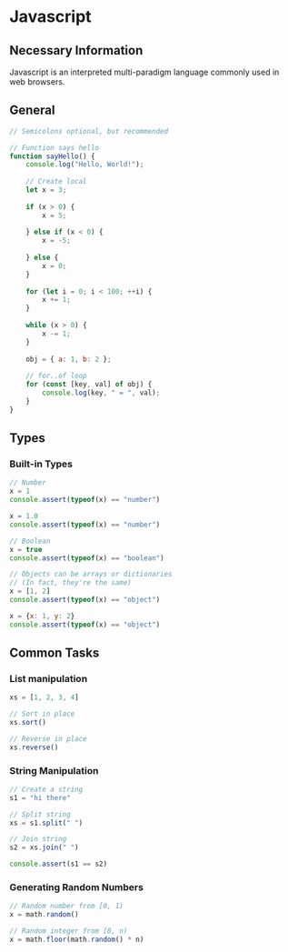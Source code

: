 # Javascript

## Necessary Information

Javascript is an interpreted multi-paradigm language commonly used in web browsers.

## General

```js
// Semicolons optional, but recommended

// Function says hello
function sayHello() {
	console.log("Hello, World!");
	
	// Create local
	let x = 3;
	
	if (x > 0) {
		x = 5;
	
	} else if (x < 0) {
		x = -5;
		
	} else {
		x = 0;
	}
	
	for (let i = 0; i < 100; ++i) {
		x += 1;
	}
	
	while (x > 0) {
		x -= 1;
	}
	
	obj = { a: 1, b: 2 };
	
	// for..of loop
	for (const [key, val] of obj) {
		console.log(key, " = ", val);
	}
}
```

## Types

### Built-in Types

```js
// Number
x = 1
console.assert(typeof(x) == "number")

x = 1.0
console.assert(typeof(x) == "number")

// Boolean
x = true
console.assert(typeof(x) == "boolean")

// Objects can be arrays or dictionaries
// (In fact, they're the same)
x = [1, 2]
console.assert(typeof(x) == "object")

x = {x: 1, y: 2}
console.assert(typeof(x) == "object")
```

## Common Tasks

### List manipulation

```js
xs = [1, 2, 3, 4]

// Sort in place
xs.sort()

// Reverse in place
xs.reverse()
```

### String Manipulation

```js
// Create a string
s1 = "hi there"

// Split string
xs = s1.split(" ")

// Join string
s2 = xs.join(" ")

console.assert(s1 == s2)
```

### Generating Random Numbers

```js
// Random number from [0, 1)
x = math.random()

// Random integer from [0, n)
x = math.floor(math.random() * n)
```